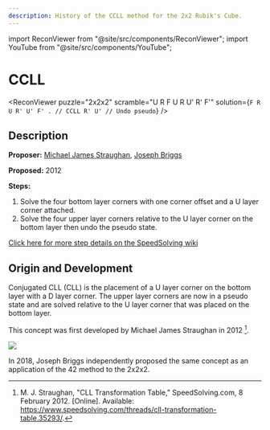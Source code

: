 ```yaml
---
description: History of the CCLL method for the 2x2 Rubik's Cube.
---
```


import ReconViewer from "@site/src/components/ReconViewer";
import YouTube from "@site/src/components/YouTube";

# CCLL

<ReconViewer
puzzle="2x2x2"
scramble="U R F U R U' R' F'"
solution={`F R U R' U' F' . // CCLL
R' U' // Undo pseudo`}
/>

## Description

**Proposer:** [Michael James Straughan](CubingContributors/MethodDevelopers.md#straughan-michael-james-athefre), [Joseph Briggs](CubingContributors/MethodDevelopers.md#briggs-joseph-shadowslice)

**Proposed:** 2012

**Steps:**

1. Solve the four bottom layer corners with one corner offset and a U layer corner attached.
2. Solve the four upper layer corners relative to the U layer corner on the bottom layer then undo the pseudo state.

[Click here for more step details on the SpeedSolving wiki](https://www.speedsolving.com/wiki/index.php?title=Conjugated_CxLL)

## Origin and Development

Conjugated CLL (CLL) is the placement of a U layer corner on the bottom layer with a D layer corner. The upper layer corners are now in a pseudo state and are solved relative to the U layer corner that was placed on the bottom layer.

This concept was first developed by Michael James Straughan in 2012 [^straughan-2012].

![](img/CLL/CCLL.png)

In 2018, Joseph Briggs independently proposed the same concept as an application of the 42 method to the 2x2x2.

<YouTube embedId="AJjT5bYknls" />

[^straughan-2012]: M. J. Straughan, "CLL Transformation Table," SpeedSolving.com, 8 February 2012. [Online]. Available: https://www.speedsolving.com/threads/cll-transformation-table.35293/.